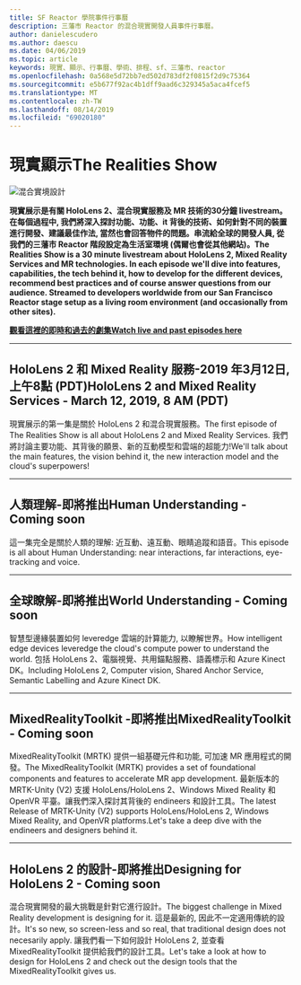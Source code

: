 ```yaml
---
title: SF Reactor 學院事件行事曆
description: 三藩市 Reactor 的混合現實開發人員事件行事曆。
author: danielescudero
ms.author: daescu
ms.date: 04/06/2019
ms.topic: article
keywords: 現實、顯示、行事曆、學術、排程、sf、三藩市、reactor
ms.openlocfilehash: 0a568e5d72bb7ed502d783df2f0815f2d9c75364
ms.sourcegitcommit: e5b677f92ac4b1dff9aad6c329345a5aca4fcef5
ms.translationtype: MT
ms.contentlocale: zh-TW
ms.lasthandoff: 08/14/2019
ms.locfileid: "69020180"
---
```

# <a name="the-realities-show"></a><span data-ttu-id="76afc-104">現實顯示</span><span class="sxs-lookup"><span data-stu-id="76afc-104">The Realities Show</span></span>
![混合實境設計](images/therealitiesshow.jpg)

<span data-ttu-id="76afc-106">**現實展示是有關 HoloLens 2、混合現實服務及 MR 技術的30分鐘 livestream。在每個過程中, 我們將深入探討功能、功能、it 背後的技術、如何針對不同的裝置進行開發、建議最佳作法, 當然也會回答物件的問題。串流給全球的開發人員, 從我們的三藩市 Reactor 階段設定為生活室環境 (偶爾也會從其他網站)。**</span><span class="sxs-lookup"><span data-stu-id="76afc-106">**The Realities Show is a 30 minute livestream about HoloLens 2, Mixed Reality Services and MR technologies. In each episode we'll dive into features, capabilities, the tech behind it, how to develop for the different devices, recommend best practices and of course answer questions from our audience. Streamed to developers worldwide from our San Francisco Reactor stage setup as a living room environment (and occasionally from other sites).**</span></span>

<span data-ttu-id="76afc-107">**[觀看這裡的即時和過去的劇集](http://aka.ms/trs)**</span><span class="sxs-lookup"><span data-stu-id="76afc-107">**[Watch live and past episodes here](http://aka.ms/trs)**</span></span>
___

## <a name="hololens-2-and-mixed-reality-services---march-12-2019-8-am-pdt"></a><span data-ttu-id="76afc-108">**HoloLens 2 和 Mixed Reality 服務**-2019 年3月12日, 上午8點 (PDT)</span><span class="sxs-lookup"><span data-stu-id="76afc-108">**HoloLens 2 and Mixed Reality Services** - March 12, 2019, 8 AM (PDT)</span></span>
<span data-ttu-id="76afc-109">現實展示的第一集是關於 HoloLens 2 和混合現實服務。</span><span class="sxs-lookup"><span data-stu-id="76afc-109">The first episode of The Realities Show is all about HoloLens 2 and Mixed Reality Services.</span></span> <span data-ttu-id="76afc-110">我們將討論主要功能、其背後的願景、新的互動模型和雲端的超能力!</span><span class="sxs-lookup"><span data-stu-id="76afc-110">We'll talk about the main features, the vision behind it, the new interaction model and the cloud's superpowers!</span></span>

___

## <a name="human-understanding---coming-soon"></a><span data-ttu-id="76afc-111">**人類理解**-即將推出</span><span class="sxs-lookup"><span data-stu-id="76afc-111">**Human Understanding** - Coming soon</span></span>
<span data-ttu-id="76afc-112">這一集完全是關於人類的理解: 近互動、遠互動、眼睛追蹤和語音。</span><span class="sxs-lookup"><span data-stu-id="76afc-112">This episode is all about Human Understanding: near interactions, far interactions, eye-tracking and voice.</span></span>

___
## <a name="world-understanding---coming-soon"></a><span data-ttu-id="76afc-113">**全球瞭解**-即將推出</span><span class="sxs-lookup"><span data-stu-id="76afc-113">**World Understanding** - Coming soon</span></span>
<span data-ttu-id="76afc-114">智慧型邊緣裝置如何 leveredge 雲端的計算能力, 以瞭解世界。</span><span class="sxs-lookup"><span data-stu-id="76afc-114">How intelligent edge devices leveredge the cloud's compute power to understand the world.</span></span> <span data-ttu-id="76afc-115">包括 HoloLens 2、電腦視覺、共用錨點服務、語義標示和 Azure Kinect DK。</span><span class="sxs-lookup"><span data-stu-id="76afc-115">Including HoloLens 2, Computer vision, Shared Anchor Service, Semantic Labelling and Azure Kinect DK.</span></span>

___
## <a name="mixedrealitytoolkit---coming-soon"></a><span data-ttu-id="76afc-116">**MixedRealityToolkit** -即將推出</span><span class="sxs-lookup"><span data-stu-id="76afc-116">**MixedRealityToolkit** - Coming soon</span></span>
<span data-ttu-id="76afc-117">MixedRealityToolkit (MRTK) 提供一組基礎元件和功能, 可加速 MR 應用程式的開發。</span><span class="sxs-lookup"><span data-stu-id="76afc-117">The MixedRealityToolkit (MRTK) provides a set of foundational components and features to accelerate MR app development.</span></span> <span data-ttu-id="76afc-118">最新版本的 MRTK-Unity (V2) 支援 HoloLens/HoloLens 2、Windows Mixed Reality 和 OpenVR 平臺。讓我們深入探討其背後的 endineers 和設計工具。</span><span class="sxs-lookup"><span data-stu-id="76afc-118">The latest Release of MRTK-Unity (V2) supports HoloLens/HoloLens 2, Windows Mixed Reality, and OpenVR platforms.Let's take a deep dive with the endineers and designers behind it.</span></span>

___
## <a name="designing-for-hololens-2---coming-soon"></a><span data-ttu-id="76afc-119">**HoloLens 2 的設計**-即將推出</span><span class="sxs-lookup"><span data-stu-id="76afc-119">**Designing for HoloLens 2** - Coming soon</span></span>
<span data-ttu-id="76afc-120">混合現實開發的最大挑戰是針對它進行設計。</span><span class="sxs-lookup"><span data-stu-id="76afc-120">The biggest challenge in Mixed Reality development is designing for it.</span></span> <span data-ttu-id="76afc-121">這是最新的, 因此不一定適用傳統的設計。</span><span class="sxs-lookup"><span data-stu-id="76afc-121">It's so new, so screen-less and so real, that traditional design does not necesarily apply.</span></span> <span data-ttu-id="76afc-122">讓我們看一下如何設計 HoloLens 2, 並查看 MixedRealityToolkit 提供給我們的設計工具。</span><span class="sxs-lookup"><span data-stu-id="76afc-122">Let's take a look at how to design for HoloLens 2 and check out the design tools that the MixedRealityToolkit gives us.</span></span>


